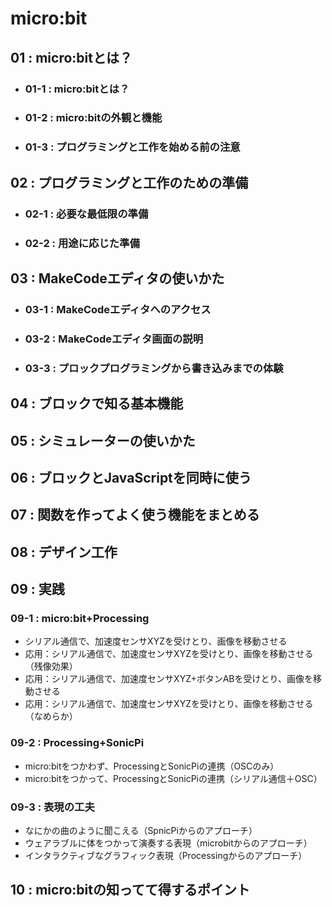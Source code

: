 # micro:bit
## 01 : micro:bitとは？
- ### 01-1 : micro:bitとは？
- ### 01-2 : micro:bitの外観と機能
- ### 01-3 : プログラミングと工作を始める前の注意
## 02 : プログラミングと工作のための準備
- ### 02-1 : 必要な最低限の準備
- ### 02-2 : 用途に応じた準備
## 03 : MakeCodeエディタの使いかた
- ### 03-1 : MakeCodeエディタへのアクセス
- ### 03-2 : MakeCodeエディタ画面の説明
- ### 03-3 : プロックプログラミングから書き込みまでの体験
## 04 : ブロックで知る基本機能
## 05 : シミュレーターの使いかた
## 06 : ブロックとJavaScriptを同時に使う
## 07 : 関数を作ってよく使う機能をまとめる
## 08 : デザイン工作
## 09 : 実践
### 09-1 : micro:bit+Processing
+ シリアル通信で、加速度センサXYZを受けとり、画像を移動させる
+ 応用：シリアル通信で、加速度センサXYZを受けとり、画像を移動させる（残像効果）
+ 応用：シリアル通信で、加速度センサXYZ+ボタンABを受けとり、画像を移動させる
+ 応用：シリアル通信で、加速度センサXYZを受けとり、画像を移動させる（なめらか）

### 09-2 : Processing+SonicPi
+ micro:bitをつかわず、ProcessingとSonicPiの連携（OSCのみ）
+ micro:bitをつかって、ProcessingとSonicPiの連携（シリアル通信＋OSC）

### 09-3 : 表現の工夫
+ なにかの曲のように聞こえる（SpnicPiからのアプローチ）
+ ウェアラブルに体をつかって演奏する表現（microbitからのアプローチ）
+ インタラクティブなグラフィック表現（Processingからのアプローチ）

## 10 : micro:bitの知ってて得するポイント
